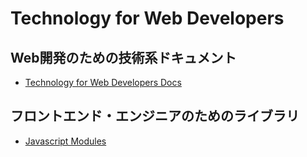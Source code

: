 # Technology for Web Developers

## Web開発のための技術系ドキュメント

- [Technology for Web Developers Docs](https://github.com/takahashiakira/jsDocs/wiki)  

## フロントエンド・エンジニアのためのライブラリ

- [Javascript Modules](https://gist.github.com/takahashiakira/6a6b4ca256a3ebbfd4c8b268ef9152d3)
